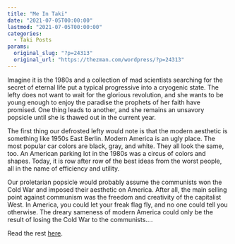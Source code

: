```yaml
---
title: "Me In Taki"
date: "2021-07-05T00:00:00"
lastmod: "2021-07-05T00:00:00"
categories:
  - Taki Posts
params:
  original_slug: "?p=24313"
  original_url: "https://thezman.com/wordpress/?p=24313"
---
```


Imagine it is the 1980s and a collection of mad scientists searching for
the secret of eternal life put a typical progressive into a cryogenic
state. The lefty does not want to wait for the glorious revolution, and
she wants to be young enough to enjoy the paradise the prophets of her
faith have promised. One thing leads to another, and she remains an
unsavory popsicle until she is thawed out in the current year.

The first thing our defrosted lefty would note is that the modern
aesthetic is something like 1950s East Berlin. Modern America is an ugly
place. The most popular car colors are black, gray, and white. They all
look the same, too. An American parking lot in the 1980s was a circus of
colors and shapes. Today, it is row after row of the best ideas from the
worst people, all in the name of efficiency and utility.

Our proletarian popsicle would probably assume the communists won the
Cold War and imposed their aesthetic on America. After all, the main
selling point against communism was the freedom and creativity of the
capitalist West. In America, you could let your freak flag fly, and no
one could tell you otherwise. The dreary sameness of modern America
could only be the result of losing the Cold War to the communists….

Read the rest
<a href="https://www.takimag.com/article/the-defrosted-progressive/"
rel="noopener" target="_blank">here</a>.
